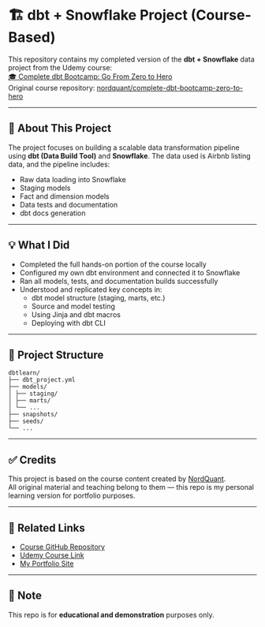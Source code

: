 # 🏗️ dbt + Snowflake Project (Course-Based)

This repository contains my completed version of the **dbt + Snowflake** data project from the Udemy course:  
[🎓 Complete dbt Bootcamp: Go From Zero to Hero](https://www.udemy.com/course/complete-dbt-bootcamp-zero-to-hero/)  
Original course repository: [nordquant/complete-dbt-bootcamp-zero-to-hero](https://github.com/nordquant/complete-dbt-bootcamp-zero-to-hero)

---

## 📘 About This Project

The project focuses on building a scalable data transformation pipeline using **dbt (Data Build Tool)** and **Snowflake**. The data used is Airbnb listing data, and the pipeline includes:

- Raw data loading into Snowflake
- Staging models
- Fact and dimension models
- Data tests and documentation
- dbt docs generation

---

## 💡 What I Did

- Completed the full hands-on portion of the course locally
- Configured my own dbt environment and connected it to Snowflake
- Ran all models, tests, and documentation builds successfully
- Understood and replicated key concepts in:
  - dbt model structure (staging, marts, etc.)
  - Source and model testing
  - Using Jinja and dbt macros
  - Deploying with dbt CLI

---

## 📂 Project Structure
```text
dbtlearn/
├── dbt_project.yml
├── models/
│ ├── staging/
│ ├── marts/
│ └── ...
├── snapshots/
├── seeds/
└── ...
```


---

## ✅ Credits

This project is based on the course content created by [NordQuant](https://github.com/nordquant).  
All original material and teaching belong to them — this repo is my personal learning version for portfolio purposes.

---

## 🔗 Related Links

- [Course GitHub Repository](https://github.com/nordquant/complete-dbt-bootcamp-zero-to-hero)
- [Udemy Course Link](https://www.udemy.com/course/complete-dbt-bootcamp-zero-to-hero/)
- [My Portfolio Site](https://mukhtar-dev.github.io)

---

## 📌 Note

This repo is for **educational and demonstration** purposes only.
